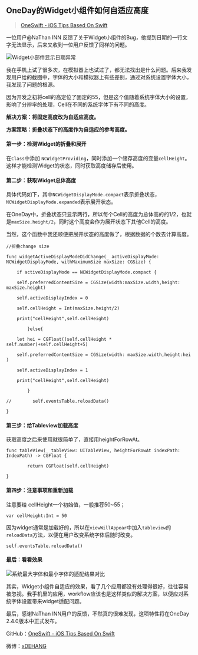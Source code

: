 ## OneDay的Widget小组件如何自适应高度

> [OneSwift - iOS Tips Based On Swift](https://bjdehang.github.io/OneSwift)


一位用户@NaThan INN 反馈了关于Widget小组件的Bug，他提到日期的一行文字无法显示，后来又收到一位用户反馈了同样的问题。


![Widget小部件显示日期异常](https://bjdehang.github.io/OneSwift/img/02/Widget小部件显示日期异常.png)

我在手机上试了很多次，在模拟器上也试过了，都无法找出是什么问题。后来我发现用户给的截图中，字体的大小和模拟器上有些差别，通过对系统设置字体大小，我发现了问题的根源。

因为开发之初将cell的高定位了固定的55，但是这个值随着系统字体大小的设置，影响了分辨率的处理，Cell在不同的系统字体下有不同的高度。


**解决方案：将固定高度改为自适应高度。**

**方案策略：折叠状态下的高度作为自适应的参考高度。**



#### 第一步：检测Widget的折叠和展开

在`Class`中添加 `NCWidgetProviding`，同时添加一个储存高度的变量`cellHeight`。这样才能检测Widget的状态，同时获取高度储存后使用。



#### 第二步：获取Widget总体高度

具体代码如下，其中`NCWidgetDisplayMode.compact`表示折叠状态，`NCWidgetDisplayMode.expanded`表示展开状态。

在OneDay中，折叠状态只显示两行，所以每个Cell的高度为总体高的的1/2，也就是`maxSize.height/2`，同时这个高度会作为展开状态下其他Cell的高度。

当然，这个函数中我还顺便把展开状态的高度做了，根据数据的个数去计算高度。

```
//折叠change size

func widgetActiveDisplayModeDidChange(_ activeDisplayMode: NCWidgetDisplayMode, withMaximumSize maxSize: CGSize) {

    if activeDisplayMode == NCWidgetDisplayMode.compact {

    self.preferredContentSize = CGSize(width:maxSize.width,height: maxSize.height)

    self.activeDisplayIndex = 0

    self.cellHeight = Int(maxSize.height/2)

    print("cellHeight",self.cellHeight)

        }else{

    let hei = CGFloat((self.cellHeight * self.number)+self.cellHeight+5)

    self.preferredContentSize = CGSize(width: maxSize.width,height:hei )

    self.activeDisplayIndex = 1

    print("cellHeight",self.cellHeight)

        }

//        self.eventsTable.reloadData()

}
```


#### 第三步：给Tableview加载高度

获取高度之后来使用就很简单了，直接用heightForRowAt。

```
func tableView(_ tableView: UITableView, heightForRowAt indexPath: IndexPath) -> CGFloat {

        return CGFloat(self.cellHeight)

}
```

#### 第四步：注意事项和重新加载

注意要给 cellHeight一个初始值，一般推荐50~55；

```
var cellHeight:Int = 50
```

因为widget通常是加载好的，所以在`viewWillAppear`中加入`tableview`的`reloadData`方法，以便在用户改变系统字体后随时改变。

```
self.eventsTable.reloadData()
```

#### 最后：看看效果

![系统最大字体和最小字体的适配结果对比](https://bjdehang.github.io/OneSwift/img/02/系统最大字体和最小字体的适配结果对比.png)

其实，Widget小组件自适应的效果，看了几个应用都没有处理得很好，往往容易被忽视。我手机里的应用，workflow应该也是这样类似的解决方案，以便应对系统字体设置带来widget适配问题。

最后，感谢NaThan INN用户的反馈，不然真的很难发现，这项特性将在OneDay 2.4.0版本中正式发布。

GitHub：[OneSwift - iOS Tips Based On Swift](https://bjdehang.github.io/OneSwift)

微博：[xDEHANG](https://weibo.com/bujidehang)

